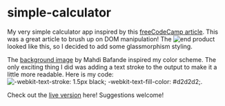 # simple-calculator

My very simple calculator app inspired by this [freeCodeCamp article](https://www.freecodecamp.org/news/javascript-dom-build-a-calculator-app/#how-to-build-the-calculator-app).  This was a great article to brush up on DOM manipulation!  The ![end product]() looked like this, so I decided to add some glassmorphism styling. 

The [background image](https://unsplash.com/photos/4CcZK19ViNM) by Mahdi Bafande inspired my color scheme.  The only exciting thing I did was adding a text stroke to the output to make it a little more readable.  Here is my code: ![-webkit-text-stroke: 1.5px black;
    -webkit-text-fill-color: #d2d2d2;]().
    
Check out the [live version]() here!  Suggestions welcome!
